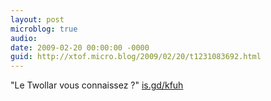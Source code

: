 ```yaml
---
layout: post
microblog: true
audio: 
date: 2009-02-20 00:00:00 -0000
guid: http://xtof.micro.blog/2009/02/20/t1231083692.html
---
```

"Le Twollar vous connaissez ?"  [is.gd/kfuh](http://is.gd/kfuh)
